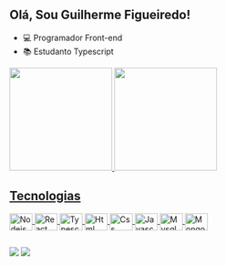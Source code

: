 ## Olá, Sou Guilherme Figueiredo!

- 💻 Programador Front-end
- 📚 Estudanto Typescript


<a href="https://github.com/guilhermef092">
<img height="180em" src="https://github-readme-stats.vercel.app/api?username=guilhermef092&show_icons=true&theme=dark&include_all_commits=true&count_private=true"/>
<img height="180em" src="https://github-readme-stats.vercel.app/api/top-langs/?username=guilhermef092&layout=compact&langs_count=7&theme=dark"/>

## Tecnologias
<img align="center" alt="Nodejs" height="30" width="40" src="https://cdn.jsdelivr.net/gh/devicons/devicon/icons/nodejs/nodejs-original.svg">

<img align="center" alt="React" height="30" width="40" src="https://cdn.jsdelivr.net/gh/devicons/devicon/icons/react/react-original.svg">
<img align="center" alt="Typescript" height="30" width="40" src="https://cdn.jsdelivr.net/gh/devicons/devicon/icons/typescript/typescript-original.svg">
<img align="center" alt="Html" height="30" width="40" src="https://cdn.jsdelivr.net/gh/devicons/devicon/icons/html5/html5-original.svg">
<img align="center" alt="Css" height="30" width="40" src="https://cdn.jsdelivr.net/gh/devicons/devicon/icons/css3/css3-original.svg">
<img align="center" alt="Javascript" height="30" width="40" src="https://cdn.jsdelivr.net/gh/devicons/devicon/icons/javascript/javascript-original.svg">

<img align="center" alt="Mysql" height="30" width="40" src="https://cdn.jsdelivr.net/gh/devicons/devicon/icons/mysql/mysql-original.svg">
<img align="center" alt="Mongodb" height="30" width="40" src="https://cdn.jsdelivr.net/gh/devicons/devicon/icons/mongodb/mongodb-original-wordmark.svg">



  
##
<a href = "mailto:guilherme.figueiredo092@gmail.com"><img src="https://img.shields.io/badge/-Gmail-%23333?style=for-the-badge&logo=gmail&logoColor=white" target="_blank"></a>
<a href="https://www.linkedin.com/in/guilherme-figueiredo-12503713a" target="_blank"><img src="https://img.shields.io/badge/-LinkedIn-%230077B5?style=for-the-badge&logo=linkedin&logoColor=white" target="_blank"></a> 

